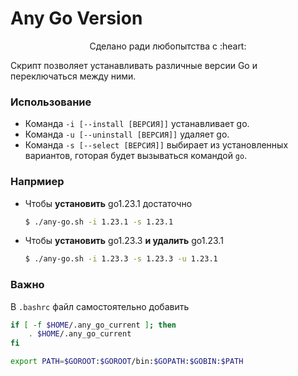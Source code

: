 # Any Go Version

<div align="center">
  Сделано ради любопытства с :heart:
</div>

Скрипт позволяет устанавливать различные версии Go и переключаться между ними. 

### Использование
* Команда `-i [--install [ВЕРСИЯ]]` устанавливает go.
* Команда `-u [--uninstall [ВЕРСИЯ]]` удаляет go.
* Команда `-s [--select [ВЕРСИЯ]]` выбирает из установленных вариантов, готорая будет вызываться командой `go`.

### Напрмиер
* Чтобы **установить** go1.23.1 достаточно
    ```bash
    $ ./any-go.sh -i 1.23.1 -s 1.23.1
    ```
* Чтобы **установить** go1.23.3 **и удалить** go1.23.1
    ```bash
    $ ./any-go.sh -i 1.23.3 -s 1.23.3 -u 1.23.1
    ```

### Важно
В `.bashrc` файл самостоятельно добавить

```bash
if [ -f $HOME/.any_go_current ]; then
    . $HOME/.any_go_current
fi

export PATH=$GOROOT:$GOROOT/bin:$GOPATH:$GOBIN:$PATH
```
